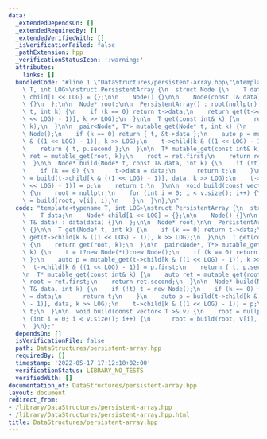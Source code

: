 ```yaml
---
data:
  _extendedDependsOn: []
  _extendedRequiredBy: []
  _extendedVerifiedWith: []
  _isVerificationFailed: false
  _pathExtension: hpp
  _verificationStatusIcon: ':warning:'
  attributes:
    links: []
  bundledCode: "#line 1 \"DataStructures/persistent-array.hpp\"\ntemplate<typename\
    \ T, int LOG>\nstruct PersistentArray {\n  struct Node {\n    T data;\n    Node*\
    \ child[1 << LOG] = {};\n\n    Node() {}\n\n    Node(const T& data) : data(data)\
    \ {}\n  };\n\n  Node* root;\n\n  PersistentArray() : root(nullptr) {}\n\n  T get(Node*\
    \ t, int k) {\n    if (k == 0) return t->data;\n    return get(t->child[k & ((1\
    \ << LOG) - 1)], k >> LOG);\n  }\n\n  T get(const int& k) {\n    return get(root,\
    \ k);\n  }\n\n  pair<Node*, T*> mutable_get(Node* t, int k) {\n    t = t?new Node(*t):new\
    \ Node();\n    if (k == 0) return { t, &t->data };\n    auto p = mutable_get(t->child[k\
    \ & ((1 << LOG) - 1)], k >> LOG);\n    t->child[k & ((1 << LOG) - 1)] = p.first;\n\
    \    return { t, p.second };\n  }\n\n  T* mutable_get(const int& k) {\n    auto\
    \ ret = mutable_get(root, k);\n    root = ret.first;\n    return ret.second;\n\
    \  }\n\n  Node* build(Node* t, const T& data, int k) {\n    if (!t) t = new Node();\n\
    \    if (k == 0) {\n      t->data = data;\n      return t;\n    }\n    auto p\
    \ = build(t->child[k & ((1 << LOG) - 1)], data, k >> LOG);\n    t->child[k & ((1\
    \ << LOG) - 1)] = p;\n    return t;\n  }\n\n  void build(const vector< T >& v)\
    \ {\n    root = nullptr;\n    for (int i = 0; i < v.size(); i++) {\n      root\
    \ = build(root, v[i], i);\n    }\n  }\n};\n"
  code: "template<typename T, int LOG>\nstruct PersistentArray {\n  struct Node {\n\
    \    T data;\n    Node* child[1 << LOG] = {};\n\n    Node() {}\n\n    Node(const\
    \ T& data) : data(data) {}\n  };\n\n  Node* root;\n\n  PersistentArray() : root(nullptr)\
    \ {}\n\n  T get(Node* t, int k) {\n    if (k == 0) return t->data;\n    return\
    \ get(t->child[k & ((1 << LOG) - 1)], k >> LOG);\n  }\n\n  T get(const int& k)\
    \ {\n    return get(root, k);\n  }\n\n  pair<Node*, T*> mutable_get(Node* t, int\
    \ k) {\n    t = t?new Node(*t):new Node();\n    if (k == 0) return { t, &t->data\
    \ };\n    auto p = mutable_get(t->child[k & ((1 << LOG) - 1)], k >> LOG);\n  \
    \  t->child[k & ((1 << LOG) - 1)] = p.first;\n    return { t, p.second };\n  }\n\
    \n  T* mutable_get(const int& k) {\n    auto ret = mutable_get(root, k);\n   \
    \ root = ret.first;\n    return ret.second;\n  }\n\n  Node* build(Node* t, const\
    \ T& data, int k) {\n    if (!t) t = new Node();\n    if (k == 0) {\n      t->data\
    \ = data;\n      return t;\n    }\n    auto p = build(t->child[k & ((1 << LOG)\
    \ - 1)], data, k >> LOG);\n    t->child[k & ((1 << LOG) - 1)] = p;\n    return\
    \ t;\n  }\n\n  void build(const vector< T >& v) {\n    root = nullptr;\n    for\
    \ (int i = 0; i < v.size(); i++) {\n      root = build(root, v[i], i);\n    }\n\
    \  }\n};"
  dependsOn: []
  isVerificationFile: false
  path: DataStructures/persistent-array.hpp
  requiredBy: []
  timestamp: '2022-05-17 17:12:10+02:00'
  verificationStatus: LIBRARY_NO_TESTS
  verifiedWith: []
documentation_of: DataStructures/persistent-array.hpp
layout: document
redirect_from:
- /library/DataStructures/persistent-array.hpp
- /library/DataStructures/persistent-array.hpp.html
title: DataStructures/persistent-array.hpp
---
```


